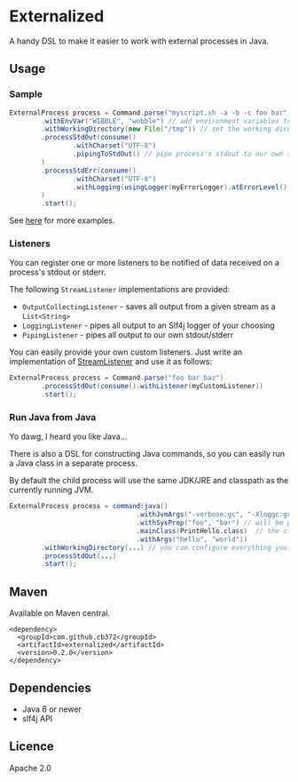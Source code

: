 # Externalized

A handy DSL to make it easier to work with external processes in Java.

## Usage

### Sample

````java
ExternalProcess process = Command.parse("myscript.sh -a -b -c foo bar")
        .withEnvVar("WIBBLE", "wobble") // add environment variables to the process's environment
        .withWorkingDirectory(new File("/tmp")) // set the working directory
        .processStdOut(consume()
                .withCharset("UTF-8")
                .pipingToStdOut() // pipe process's stdout to our own stdout
        )
        .processStdErr(consume()
                .withCharset("UTF-8")
                .withLogging(usingLogger(myErrorLogger).atErrorLevel().withPrefix("Error in script!! - "))
        )
        .start();
````

See [here](src/test/java/com/github/cb372/util/sample/ExternalProcessSample.java) for more examples.

### Listeners

You can register one or more listeners to be notified of data received on a process's stdout or stderr.

The following `StreamListener` implementations are provided:

* `OutputCollectingListener` - saves all output from a given stream as a `List<String>`
* `LoggingListener` - pipes all output to an Slf4j logger of your choosing
* `PipingListener` - pipes all output to our own stdout/stderr

You can easily provide your own custom listeners. Just write an implementation of [StreamListener](src/main/java/com/github/cb372/util/stream/listener/StreamListener.java) and use it as follows:

````java
ExternalProcess process = Command.parse("foo bar baz")
        .processStdOut(consume().withListener(myCustomListener))
        .start();
````

### Run Java from Java

Yo dawg, I heard you like Java...

There is also a DSL for constructing Java commands, so you can easily run a Java class in a separate process.

By default the child process will use the same JDK/JRE and classpath as the currently running JVM.

````java
ExternalProcess process = command(java()
                                .withJvmArgs("-verbose:gc", "-Xloggc:gc.log", "-Xmx512m")
                                .withSysProp("foo", "bar") // will be passed as -Dfoo=bar
                                .mainClass(PrintHello.class)  // the class to run
                                .withArgs("hello", "world"))
        .withWorkingDirectory(...) // you can configure everything you would with a normal process
        .processStdOut(...)
        .start();
````

## Maven

Available on Maven central.

````
<dependency>
  <groupId>com.github.cb372</groupId>
  <artifactId>externalized</artifactId>
  <version>0.2.0</version>
</dependency>
````

## Dependencies

* Java 6 or newer
* slf4j API

## Licence

Apache 2.0
